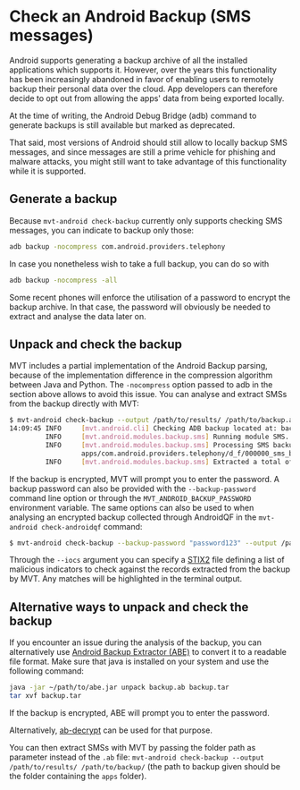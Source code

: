 # Check an Android Backup (SMS messages)

Android supports generating a backup archive of all the installed applications which supports it. However, over the years this functionality has been increasingly abandoned in favor of enabling users to remotely backup their personal data over the cloud. App developers can therefore decide to opt out from allowing the apps' data from being exported locally.

At the time of writing, the Android Debug Bridge (adb) command to generate backups is still available but marked as deprecated.

That said, most versions of Android should still allow to locally backup SMS messages, and since messages are still a prime vehicle for phishing and malware attacks, you might still want to take advantage of this functionality while it is supported.

## Generate a backup

Because `mvt-android check-backup` currently only supports checking SMS messages, you can indicate to backup only those:

```bash
adb backup -nocompress com.android.providers.telephony
```

In case you nonetheless wish to take a full backup, you can do so with

```bash
adb backup -nocompress -all
```

Some recent phones will enforce the utilisation of a password to encrypt the backup archive. In that case, the password will obviously be needed to extract and analyse the data later on.

## Unpack and check the backup

MVT includes a partial implementation of the Android Backup parsing, because of the implementation difference in the compression algorithm between Java and Python. The `-nocompress` option passed to adb in the section above allows to avoid this issue. You can analyse and extract SMSs from the backup directly with MVT:

```bash
$ mvt-android check-backup --output /path/to/results/ /path/to/backup.ab
14:09:45 INFO     [mvt.android.cli] Checking ADB backup located at: backup.ab
         INFO     [mvt.android.modules.backup.sms] Running module SMS...
         INFO     [mvt.android.modules.backup.sms] Processing SMS backup file at
                  apps/com.android.providers.telephony/d_f/000000_sms_backup
         INFO     [mvt.android.modules.backup.sms] Extracted a total of 64 SMS messages
```

If the backup is encrypted, MVT will prompt you to enter the password. A backup password can also be provided with the `--backup-password` command line option or through the `MVT_ANDROID_BACKUP_PASSWORD` environment variable. The same options can also be used to when analysing an encrypted backup collected through AndroidQF in the `mvt-android check-androidqf` command:

```bash
$ mvt-android check-backup --backup-password "password123" --output /path/to/results/ /path/to/backup.ab
```

Through the `--iocs` argument you can specify a [STIX2](https://oasis-open.github.io/cti-documentation/stix/intro) file defining a list of malicious indicators to check against the records extracted from the backup by MVT. Any matches will be highlighted in the terminal output.

## Alternative ways to unpack and check the backup

If you encounter an issue during the analysis of the backup, you can alternatively use [Android Backup Extractor (ABE)](https://github.com/nelenkov/android-backup-extractor) to convert it to a readable file format. Make sure that java is installed on your system and use the following command:

```bash
java -jar ~/path/to/abe.jar unpack backup.ab backup.tar
tar xvf backup.tar
```

If the backup is encrypted, ABE will prompt you to enter the password.

Alternatively, [ab-decrypt](https://github.com/joernheissler/ab-decrypt) can be used for that purpose.

You can then extract SMSs with MVT by passing the folder path as parameter instead of the `.ab` file: `mvt-android check-backup --output /path/to/results/ /path/to/backup/` (the path to backup given should be the folder containing the `apps` folder).
